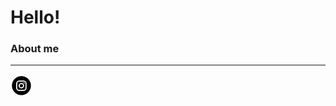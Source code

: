# Hello!

### About me
---
[![alt text](https://github.com/robinsagun/robinsagun.github.io/blob/master/iconfinder_38-instagram_1161954.png "@robin.sagun")](https://instagram.com/robin.sagun)

